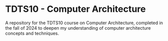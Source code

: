 # TDTS10 - Computer Architecture

A repository for the TDTS10 course on Computer Architecture, completed in the fall of 2024 to deepen my understanding of computer architecture concepts and techniques.
